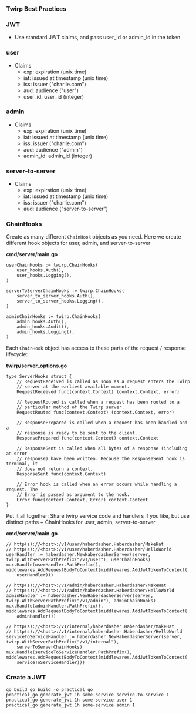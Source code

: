 ### Twirp Best Practices

### JWT

* Use standard JWT claims, and pass user_id or admin_id in the token

### user
* Claims
  * exp: expiration (unix time)
  * iat: issued at timestamp (unix time)
  * iss: issuer ("charlie.com")
  * aud: audience ("user")
  * user_id: user_id (integer)

### admin
* Claims
  * exp: expiration (unix time)
  * iat: issued at timestamp (unix time)
  * iss: issuer ("charlie.com")
  * aud: audience ("admin")
  * admin_id: admin_id (integer)

### server-to-server
* Claims
  * exp: expiration (unix time)
  * iat: issued at timestamp (unix time)
  * iss: issuer ("charlie.com")
  * aud: audience ("server-to-server")

### ChainHooks
Create as many different `ChainHook` objects as you need. Here we create different hook objects for user, admin, and server-to-server

**cmd/server/main.go**

```
userChainHooks := twirp.ChainHooks(
    user_hooks.Auth(),
    user_hooks.Logging(),
)

serverToServerChainHooks := twirp.ChainHooks(
    server_to_server_hooks.Auth(),
    server_to_server_hooks.Logging(),
)

adminChainHooks := twirp.ChainHooks(
    admin_hooks.Auth(),
    admin_hooks.Audit(),
    admin_hooks.Logging(),
)
```
Each `ChainHook` object has access to these parts of the request / response lifecycle:

**twirp/server_options.go**
```
type ServerHooks struct {
	// RequestReceived is called as soon as a request enters the Twirp
	// server at the earliest available moment.
	RequestReceived func(context.Context) (context.Context, error)

	// RequestRouted is called when a request has been routed to a
	// particular method of the Twirp server.
	RequestRouted func(context.Context) (context.Context, error)

	// ResponsePrepared is called when a request has been handled and a
	// response is ready to be sent to the client.
	ResponsePrepared func(context.Context) context.Context

	// ResponseSent is called when all bytes of a response (including an error
	// response) have been written. Because the ResponseSent hook is terminal, it
	// does not return a context.
	ResponseSent func(context.Context)

	// Error hook is called when an error occurs while handling a request. The
	// Error is passed as argument to the hook.
	Error func(context.Context, Error) context.Context
}
```

Put it all together: Share twirp service code and handlers if you like, but use distinct paths + ChainHooks for user, admin, server-to-server

**cmd/server/main.go**

```
// http(s)://<host>:/v1/user/haberdasher.Haberdasher/MakeHat
// http(s)://<host>:/v1/user/haberdasher.Haberdasher/HelloWorld
userHandler := haberdasher.NewHaberdasherServer(server, twirp.WithServerPathPrefix("/v1/user"), userChainHooks)
mux.Handle(userHandler.PathPrefix(), middlewares.AddRequestBodyToContext(middlewares.AddJwtTokenToContext(
    userHandler)))

// http(s)://<host>:/v1/admin/haberdasher.Haberdasher/MakeHat
// http(s)://<host>:/v1/admin/haberdasher.Haberdasher/HelloWorld
adminHandler := haberdasher.NewHaberdasherServer(server, twirp.WithServerPathPrefix("/v1/admin"), adminChainHooks)
mux.Handle(adminHandler.PathPrefix(), middlewares.AddRequestBodyToContext(middlewares.AddJwtTokenToContext(
    adminHandler)))

// http(s)://<host>:/v1/internal/haberdasher.Haberdasher/MakeHat
// http(s)://<host>:/v1/internal/haberdasher.Haberdasher/HelloWorld
serviceToServiceHandler := haberdasher.NewHaberdasherServer(server, twirp.WithServerPathPrefix("/v1/internal"),
    serverToServerChainHooks)
mux.Handle(serviceToServiceHandler.PathPrefix(), middlewares.AddRequestBodyToContext(middlewares.AddJwtTokenToContext(
    serviceToServiceHandler)))
```
### Create a JWT

```
go build go build -o practical_go
practical_go generate_jwt 1h some-service service-to-service 1
practical_go generate_jwt 1h some-service user 1
practical_go generate_jwt 1h some-service admin 1
```